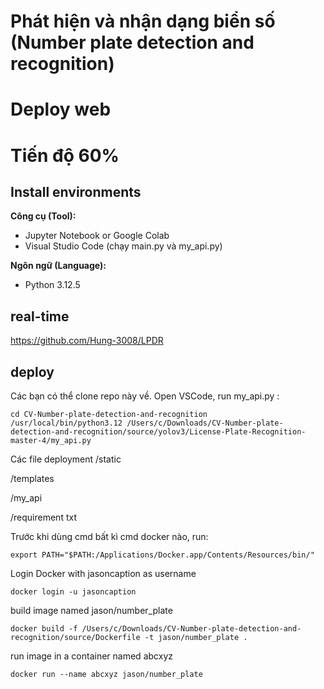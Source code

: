 # Phát hiện và nhận dạng biển số (Number plate detection and recognition)
# Deploy web
# Tiến độ 60%
 ## Install environments
**Công cụ (Tool):**<br>
* Jupyter Notebook or Google Colab
* Visual Studio Code (chạy main.py và my_api.py)

**Ngôn ngữ (Language):**<br>
* Python 3.12.5

## real-time
https://github.com/Hung-3008/LPDR


## deploy
Các bạn có thể clone repo này về. Open VSCode, run my_api.py :
```
cd CV-Number-plate-detection-and-recognition
/usr/local/bin/python3.12 /Users/c/Downloads/CV-Number-plate-detection-and-recognition/source/yolov3/License-Plate-Recognition-master-4/my_api.py
```
Các file deployment
/static

/templates

/my_api

/requirement txt

Trước khi dùng cmd bất kì cmd docker nào, run:
```
export PATH="$PATH:/Applications/Docker.app/Contents/Resources/bin/"
```
Login Docker with jasoncaption as username
```
docker login -u jasoncaption
```

build image named jason/number_plate
```
docker build -f /Users/c/Downloads/CV-Number-plate-detection-and-recognition/source/Dockerfile -t jason/number_plate .
```
run image in a container named abcxyz
```
docker run --name abcxyz jason/number_plate
```
